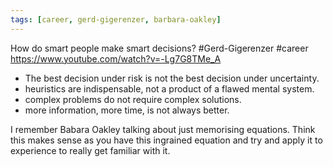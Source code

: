 ```yaml
---
tags: [career, gerd-gigerenzer, barbara-oakley]
---
```

How do smart people make smart decisions? #Gerd-Gigerenzer #career
https://www.youtube.com/watch?v=-Lg7G8TMe_A

- The best decision under risk is not the best decision under uncertainty.
- heuristics are indispensable, not a product of a flawed mental system.
- complex problems do not require complex solutions.
- more information, more time, is not always better.

I remember Babara Oakley talking about just memorising equations. Think this makes sense as you have
this ingrained equation and try and apply it to experience to really get familiar with it.


